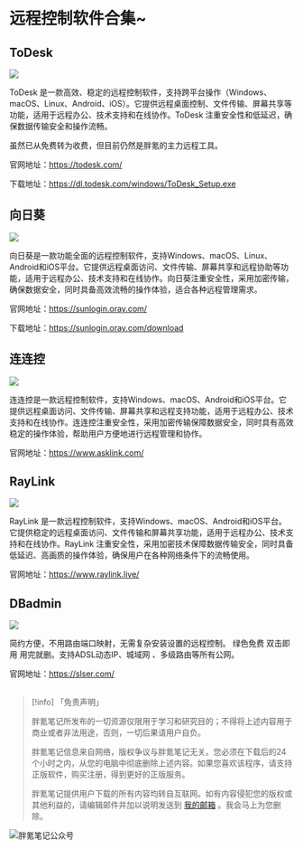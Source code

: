 # 远程控制软件合集~


## ToDesk

![](https://img.pknote.top/blog/202409031337391.webp-m)

ToDesk 是一款高效、稳定的远程控制软件，支持跨平台操作（Windows、macOS、Linux、Android、iOS）。它提供远程桌面控制、文件传输、屏幕共享等功能，适用于远程办公、技术支持和在线协作。ToDesk 注重安全性和低延迟，确保数据传输安全和操作流畅。

虽然已从免费转为收费，但目前仍然是胖氪的主力远程工具。

官网地址：https://todesk.com/

下载地址：https://dl.todesk.com/windows/ToDesk_Setup.exe

## 向日葵

![](https://img.pknote.top/blog/202409031359145.webp-m)

向日葵是一款功能全面的远程控制软件，支持Windows、macOS、Linux、Android和iOS平台。它提供远程桌面访问、文件传输、屏幕共享和远程协助等功能，适用于远程办公、技术支持和在线协作。向日葵注重安全性，采用加密传输，确保数据安全，同时具备高效流畅的操作体验，适合各种远程管理需求。

官网地址：https://sunlogin.oray.com/

下载地址：https://sunlogin.oray.com/download

## 连连控

![](https://img.pknote.top/blog/202409031359414.webp-m)

连连控是一款远程控制软件，支持Windows、macOS、Android和iOS平台。它提供远程桌面访问、文件传输、屏幕共享和远程支持功能，适用于远程办公、技术支持和在线协作。连连控注重安全性，采用加密传输保障数据安全，同时具有高效稳定的操作体验，帮助用户方便地进行远程管理和协作。

官网地址：https://www.asklink.com/

## RayLink

![](https://img.pknote.top/blog/202409031403115.webp-m)

RayLink 是一款远程控制软件，支持Windows、macOS、Android和iOS平台。它提供稳定的远程桌面访问、文件传输和屏幕共享功能，适用于远程办公、技术支持和在线协作。RayLink 注重安全性，采用加密技术保障数据传输安全，同时具备低延迟、高画质的操作体验，确保用户在各种网络条件下的流畅使用。

官网地址：https://www.raylink.live/

## DBadmin

![](https://img.pknote.top/blog/202409031407997.webp-m)

简约方便，不用路由端口映射，无需复杂安装设置的远程控制。
绿色免费 双击即用 用完就删。支持ADSL动态IP、城域网 、多级路由等所有公网。

官网地址：https://slser.com/

## 

> [!info] 「免责声明」
>
> 胖氪笔记所发布的一切资源仅限用于学习和研究目的；不得将上述内容用于商业或者非法用途，否则，一切后果请用户自负。
>
> 胖氪笔记信息来自网络，版权争议与胖氪笔记无关。您必须在下载后的24个小时之内，从您的电脑中彻底删除上述内容。如果您喜欢该程序，请支持正版软件，购买注册，得到更好的正版服务。
>
> 胖氪笔记提供用户下载的所有内容均转自互联网。如有内容侵犯您的版权或其他利益的，请编辑邮件并加以说明发送到 [我的邮箱](/weekly/2024/000#联系博主) 。我会马上为您删除。

![胖氪笔记公众号](https://img.pknote.top/blog/202404121423456.png)